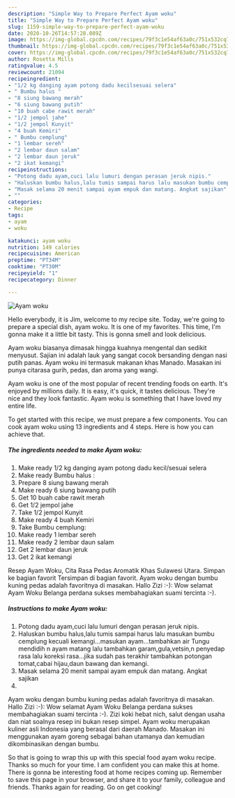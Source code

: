 ```yaml
---
description: "Simple Way to Prepare Perfect Ayam woku"
title: "Simple Way to Prepare Perfect Ayam woku"
slug: 1159-simple-way-to-prepare-perfect-ayam-woku
date: 2020-10-26T14:57:28.089Z
image: https://img-global.cpcdn.com/recipes/79f3c1e54af63a0c/751x532cq70/ayam-woku-foto-resep-utama.jpg
thumbnail: https://img-global.cpcdn.com/recipes/79f3c1e54af63a0c/751x532cq70/ayam-woku-foto-resep-utama.jpg
cover: https://img-global.cpcdn.com/recipes/79f3c1e54af63a0c/751x532cq70/ayam-woku-foto-resep-utama.jpg
author: Rosetta Mills
ratingvalue: 4.5
reviewcount: 21094
recipeingredient:
- "1/2 kg danging ayam potong dadu kecilsesuai selera"
- " Bumbu halus "
- "8 siung bawang merah"
- "6 siung bawang putih"
- "10 buah cabe rawit merah"
- "1/2 jempol jahe"
- "1/2 jempol Kunyit"
- "4 buah Kemiri"
- " Bumbu cemplung"
- "1 lembar sereh"
- "2 lembar daun salam"
- "2 lembar daun jeruk"
- "2 ikat kemangi"
recipeinstructions:
- "Potong dadu ayam,cuci lalu lumuri dengan perasan jeruk nipis."
- "Haluskan bumbu halus,lalu tumis sampai harus lalu masukan bumbu cemplung kecuali kemangi...masukan ayam...tambahkan air Tungu mendidih n ayam matang lalu tambahkan garam,gula,vetsin,n penyedap rasa lalu koreksi rasa...jika sudah pas terakhir tambahkan potongan tomat,cabai hijau,daun bawang dan kemangi."
- "Masak selama 20 menit sampai ayam empuk dan matang. Angkat sajikan"
- ""
categories:
- Recipe
tags:
- ayam
- woku

katakunci: ayam woku 
nutrition: 149 calories
recipecuisine: American
preptime: "PT34M"
cooktime: "PT30M"
recipeyield: "1"
recipecategory: Dinner

---
```



![Ayam woku](https://img-global.cpcdn.com/recipes/79f3c1e54af63a0c/751x532cq70/ayam-woku-foto-resep-utama.jpg)

Hello everybody, it is Jim, welcome to my recipe site. Today, we're going to prepare a special dish, ayam woku. It is one of my favorites. This time, I'm gonna make it a little bit tasty. This is gonna smell and look delicious.

Ayam woku biasanya dimasak hingga kuahnya mengental dan sedikit menyusut. Sajian ini adalah lauk yang sangat cocok bersanding dengan nasi putih panas. Ayam woku ini termasuk makanan khas Manado. Masakan ini punya citarasa gurih, pedas, dan aroma yang wangi.

Ayam woku is one of the most popular of recent trending foods on earth. It's enjoyed by millions daily. It is easy, it's quick, it tastes delicious. They're nice and they look fantastic. Ayam woku is something that I have loved my entire life.


To get started with this recipe, we must prepare a few components. You can cook ayam woku using 13 ingredients and 4 steps. Here is how you can achieve that.

<!--inarticleads1-->

##### The ingredients needed to make Ayam woku:

1. Make ready 1/2 kg danging ayam potong dadu kecil/sesuai selera
1. Make ready  Bumbu halus :
1. Prepare 8 siung bawang merah
1. Make ready 6 siung bawang putih
1. Get 10 buah cabe rawit merah
1. Get 1/2 jempol jahe
1. Take 1/2 jempol Kunyit
1. Make ready 4 buah Kemiri
1. Take  Bumbu cemplung:
1. Make ready 1 lembar sereh
1. Make ready 2 lembar daun salam
1. Get 2 lembar daun jeruk
1. Get 2 ikat kemangi


Resep Ayam Woku, Cita Rasa Pedas Aromatik Khas Sulawesi Utara. Simpan ke bagian favorit Tersimpan di bagian favorit. Ayam woku dengan bumbu kuning pedas adalah favoritnya di masakan. Hallo Zizi :-): Wow selamat Ayam Woku Belanga perdana sukses membahagiakan suami tercinta :-). 

<!--inarticleads2-->

##### Instructions to make Ayam woku:

1. Potong dadu ayam,cuci lalu lumuri dengan perasan jeruk nipis.
1. Haluskan bumbu halus,lalu tumis sampai harus lalu masukan bumbu cemplung kecuali kemangi...masukan ayam...tambahkan air Tungu mendidih n ayam matang lalu tambahkan garam,gula,vetsin,n penyedap rasa lalu koreksi rasa...jika sudah pas terakhir tambahkan potongan tomat,cabai hijau,daun bawang dan kemangi.
1. Masak selama 20 menit sampai ayam empuk dan matang. Angkat sajikan
1. 


Ayam woku dengan bumbu kuning pedas adalah favoritnya di masakan. Hallo Zizi :-): Wow selamat Ayam Woku Belanga perdana sukses membahagiakan suami tercinta :-). Zizi koki hebat nich, salut dengan usaha dan niat soalnya resep ini bukan resep simpel. Ayam woku merupakan kuliner asli Indonesia yang berasal dari daerah Manado. Masakan ini menggunakan ayam goreng sebagai bahan utamanya dan kemudian dikombinasikan dengan bumbu. 

So that is going to wrap this up with this special food ayam woku recipe. Thanks so much for your time. I am confident you can make this at home. There is gonna be interesting food at home recipes coming up. Remember to save this page in your browser, and share it to your family, colleague and friends. Thanks again for reading. Go on get cooking!

